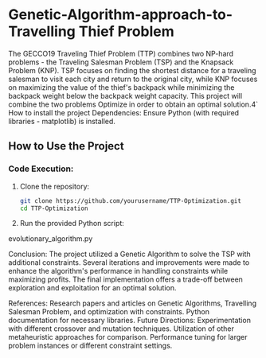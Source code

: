 # Genetic-Algorithm-approach-to-Travelling Thief Problem
The GECCO19 Traveling Thief Problem (TTP) combines two NP-hard problems - the Traveling Salesman Problem (TSP) and the Knapsack Problem (KNP). TSP focuses on finding the shortest distance for a traveling salesman to visit each city and return to the original city, while KNP focuses on maximizing the value of the thief's backpack while minimizing the backpack weight below the backpack weight capacity. This project will combine the two problems Optimize in order to obtain an optimal solution.4`   How to install the project
Dependencies: Ensure Python (with required libraries - matplotlib) is installed.

## How to Use the Project

### Code Execution:
1. Clone the repository:
   ```bash
   git clone https://github.com/yourusername/TTP-Optimization.git
   cd TTP-Optimization
2. Run the provided Python script:

evolutionary_algorithm.py


 
Conclusion:
The project utilized a Genetic Algorithm to solve the TSP with additional constraints. Several iterations and improvements were made to enhance the algorithm's performance in handling constraints while maximizing profits. The final implementation offers a trade-off between exploration and exploitation for an optimal solution.

References:
Research papers and articles on Genetic Algorithms, Travelling Salesman Problem, and optimization with constraints.
Python documentation for necessary libraries.
Future Directions:
Experimentation with different crossover and mutation techniques.
Utilization of other metaheuristic approaches for comparison.
Performance tuning for larger problem instances or different constraint settings.

